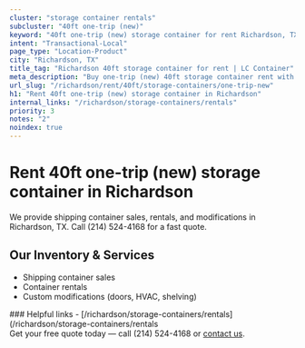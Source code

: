 ```yaml
---
cluster: "storage container rentals"
subcluster: "40ft one-trip (new)"
keyword: "40ft one-trip (new) storage container for rent Richardson, TX"
intent: "Transactional-Local"
page_type: "Location-Product"
city: "Richardson, TX"
title_tag: "Richardson 40ft storage container for rent | LC Container"
meta_description: "Buy one-trip (new) 40ft storage container rent with local delivery in Richardson, TX. LC Container — local Since 2003. Request a fast quote today."
url_slug: "/richardson/rent/40ft/storage-containers/one-trip-new"
h1: "Rent 40ft one-trip (new) storage container in Richardson"
internal_links: "/richardson/storage-containers/rentals"
priority: 3
notes: "2"
noindex: true
---
```


# Rent 40ft one-trip (new) storage container in Richardson

We provide shipping container sales, rentals, and modifications in Richardson, TX. Call (214) 524-4168 for a fast quote.

## Our Inventory & Services
- Shipping container sales
- Container rentals
- Custom modifications (doors, HVAC, shelving)

<div data-section="internal-links">
### Helpful links
- [/richardson/storage-containers/rentals](/richardson/storage-containers/rentals
</div>

<div data-section="cta">
Get your free quote today — call (214) 524-4168 or <a href="/contact">contact us</a>.
</div>

<script type="application/ld+json">{"@context":"https://schema.org","@type":"FAQPage","mainEntity":[{"@type":"Question","name":"How much does delivery cost in Richardson, TX?","acceptedAnswer":{"@type":"Answer","text":"Delivery costs vary by distance and container size. Most deliveries in Richardson, TX range from $150-$300. Call (214) 524-4168 for an exact quote based on your specific location."}},{"@type":"Question","name":"Do you offer financing or payment plans?","acceptedAnswer":{"@type":"Answer","text":"We accept major credit cards, checks, and can discuss commercial terms for bulk purchases. Call (214) 524-4168 to discuss options."}},{"@type":"Question","name":"Can you customize containers in Richardson, TX?","acceptedAnswer":{"@type":"Answer","text":"Yes — we perform modifications like doors, HVAC, insulation, and shelving. Request a custom quote at (214) 524-4168 or via our contact form."}}]}</script>
